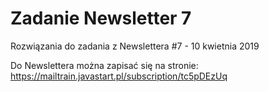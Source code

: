 # Zadanie Newsletter 7
Rozwiązania do zadania z Newslettera #7 - 10 kwietnia 2019

Do Newslettera można zapisać się na stronie: https://mailtrain.javastart.pl/subscription/tc5pDEzUq
